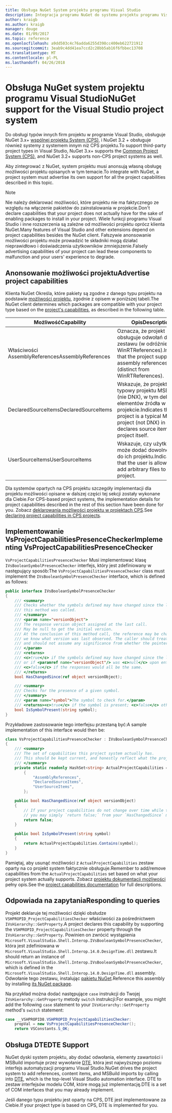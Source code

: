 ```yaml
---
title: Obsługa NuGet System projektu programu Visual Studio
description: Integracja programu NuGet do systemu projektu programu Visual Studio dla typów projektów innych firm.
author: kraigb
ms.author: kraigb
manager: douge
ms.date: 01/09/2017
ms.topic: reference
ms.openlocfilehash: a9dd503c4c76adda6255d398cc400eb622721912
ms.sourcegitcommit: 3eab9c4dd41ea7ccd2c28bb5ab16f6fbbec13708
ms.translationtype: MT
ms.contentlocale: pl-PL
ms.lasthandoff: 04/26/2018
---
```

# <a name="nuget-support-for-the-visual-studio-project-system"></a><span data-ttu-id="fb592-103">Obsługa NuGet system projektu programu Visual Studio</span><span class="sxs-lookup"><span data-stu-id="fb592-103">NuGet support for the Visual Studio project system</span></span>

<span data-ttu-id="fb592-104">Do obsługi typów innych firm projektu w programie Visual Studio, obsługuje NuGet 3.x+ [wspólnej projektu System (CPS)](https://github.com/Microsoft/VSProjectSystem/blob/master/doc/overview/intro.md), i NuGet 3.2 + obsługuje również systemy z systemem innym niż CPS projektu.</span><span class="sxs-lookup"><span data-stu-id="fb592-104">To support third-party project types in Visual Studio, NuGet 3.x+ supports the [Common Project System (CPS)](https://github.com/Microsoft/VSProjectSystem/blob/master/doc/overview/intro.md), and NuGet 3.2+ supports non-CPS project systems as well.</span></span>

<span data-ttu-id="fb592-105">Aby zintegrować z NuGet, system projektu musi anonsują własną obsługę możliwości projektu opisanych w tym temacie.</span><span class="sxs-lookup"><span data-stu-id="fb592-105">To integrate with NuGet, a project system must advertise its own support for all the project capabilities described in this topic.</span></span>

> [!Note]
> <span data-ttu-id="fb592-106">Nie należy deklarować możliwości, które projektu nie ma faktycznego ze względu na włączenie pakietów do zainstalowania w projekcie.</span><span class="sxs-lookup"><span data-stu-id="fb592-106">Don't declare capabilities that your project does not actually have for the sake of enabling packages to install in your project.</span></span> <span data-ttu-id="fb592-107">Wiele funkcji programu Visual Studio i inne rozszerzenia są zależne od możliwości projektu oprócz klienta NuGet.</span><span class="sxs-lookup"><span data-stu-id="fb592-107">Many features of Visual Studio and other extensions depend on project capabilities besides the NuGet client.</span></span> <span data-ttu-id="fb592-108">Fałszywie anonsowanie możliwości projektu może prowadzić te składniki mogą działać nieprawidłowo i doświadczenia użytkowników zmniejszenie.</span><span class="sxs-lookup"><span data-stu-id="fb592-108">Falsely advertising capabilities of your project can lead these components to malfunction and your users' experience to degrade.</span></span>

## <a name="advertise-project-capabilities"></a><span data-ttu-id="fb592-109">Anonsowanie możliwości projektu</span><span class="sxs-lookup"><span data-stu-id="fb592-109">Advertise project capabilities</span></span>

<span data-ttu-id="fb592-110">Klienta NuGet Określa, które pakiety są zgodne z danego typu projektu na podstawie [możliwości projektu](https://github.com/Microsoft/VSProjectSystem/blob/master/doc/overview/about_project_capabilities.md), zgodnie z opisem w poniższej tabeli.</span><span class="sxs-lookup"><span data-stu-id="fb592-110">The NuGet client determines which packages are compatible with your project type based on the [project's capabilities](https://github.com/Microsoft/VSProjectSystem/blob/master/doc/overview/about_project_capabilities.md), as described in the following table.</span></span>

| <span data-ttu-id="fb592-111">Możliwość</span><span class="sxs-lookup"><span data-stu-id="fb592-111">Capability</span></span> | <span data-ttu-id="fb592-112">Opis</span><span class="sxs-lookup"><span data-stu-id="fb592-112">Description</span></span> |
| --- | --- |
| <span data-ttu-id="fb592-113">Właściwości AssemblyReferences</span><span class="sxs-lookup"><span data-stu-id="fb592-113">AssemblyReferences</span></span> | <span data-ttu-id="fb592-114">Oznacza, że projekt obsługuje odwołań do zestawu (w odróżnieniu od WinRTReferences).</span><span class="sxs-lookup"><span data-stu-id="fb592-114">Indicates that the project supports assembly references (distinct from WinRTReferences).</span></span> |
| <span data-ttu-id="fb592-115">DeclaredSourceItems</span><span class="sxs-lookup"><span data-stu-id="fb592-115">DeclaredSourceItems</span></span> | <span data-ttu-id="fb592-116">Wskazuje, że projekt jest typowy projektu MSBuild (nie DNX), w tym deklaruje elementów źródła w samym projekcie.</span><span class="sxs-lookup"><span data-stu-id="fb592-116">Indicates that the project is a typical MSBuild project (not DNX) in that it declares source items in the project itself.</span></span> |
| <span data-ttu-id="fb592-117">UserSourceItems</span><span class="sxs-lookup"><span data-stu-id="fb592-117">UserSourceItems</span></span>|<span data-ttu-id="fb592-118">Wskazuje, czy użytkownik może dodać dowolne pliki do ich projektu.</span><span class="sxs-lookup"><span data-stu-id="fb592-118">Indicates that the user is allowed to add arbitrary files to their project.</span></span> |

<span data-ttu-id="fb592-119">Dla systemów opartych na CPS projektu szczegóły implementacji dla projektu możliwości opisane w dalszej części tej sekcji zostały wykonane dla Ciebie.</span><span class="sxs-lookup"><span data-stu-id="fb592-119">For CPS-based project systems, the implementation details for project capabilities described in the rest of this section have been done for you.</span></span> <span data-ttu-id="fb592-120">Zobacz [deklarowania możliwości projektu w projektach CPS](https://github.com/Microsoft/VSProjectSystem/blob/master/doc/overview/about_project_capabilities.md#how-to-declare-project-capabilities-in-your-project).</span><span class="sxs-lookup"><span data-stu-id="fb592-120">See [declaring project capabilities in CPS projects](https://github.com/Microsoft/VSProjectSystem/blob/master/doc/overview/about_project_capabilities.md#how-to-declare-project-capabilities-in-your-project).</span></span>

## <a name="implementing-vsprojectcapabilitiespresencechecker"></a><span data-ttu-id="fb592-121">Implementowanie VsProjectCapabilitiesPresenceChecker</span><span class="sxs-lookup"><span data-stu-id="fb592-121">Implementing VsProjectCapabilitiesPresenceChecker</span></span>

<span data-ttu-id="fb592-122">`VsProjectCapabilitiesPresenceChecker` Musi implementować klasę `IVsBooleanSymbolPresenceChecker` interfejs, który jest zdefiniowany w następujący sposób:</span><span class="sxs-lookup"><span data-stu-id="fb592-122">The `VsProjectCapabilitiesPresenceChecker` class must implement the `IVsBooleanSymbolPresenceChecker` interface, which is defined as follows:</span></span>

```cs
public interface IVsBooleanSymbolPresenceChecker
{
    /// <summary>
    /// Checks whether the symbols defined may have changed since the last time
    /// this method was called.
    /// </summary>
    /// <param name="versionObject">
    /// The response version object assigned at the last call.
    /// May be null to get the initial version.
    /// At the conclusion of this method call, the reference may be changed so that on a subsequent call
    /// we know what version was last observed. The caller should treat this value as an opaque object,
    /// and should not assume any significance from whether the pointer changed or not.
    /// </param>
    /// <returns>
    /// <c>true</c> if the symbols defined may have changed since the last call to this method
    /// or if <paramref name="versionObject"/> was <c>null</c> upon entering this method.
    /// <c>false</c> if the responses would all be the same.
    /// </returns>
    bool HasChangedSince(ref object versionObject);

    /// <summary>
    /// Checks for the presence of a given symbol.
    /// </summary>
    /// <param name="symbol">The symbol to check for.</param>
    /// <returns><c>true</c> if the symbol is present; <c>false</c> otherwise.</returns>
    bool IsSymbolPresent(string symbol);
}
```

<span data-ttu-id="fb592-123">Przykładowe zastosowanie tego interfejsu przestaną być:</span><span class="sxs-lookup"><span data-stu-id="fb592-123">A sample implementation of this interface would then be:</span></span>

```cs
class VsProjectCapabilitiesPresenceChecker : IVsBooleanSymbolPresenceChecker
{
    /// <summary>
    /// The set of capabilities this project system actually has.
    /// This should be kept current, and honestly reflect what the project can do.
    /// </summary>
    private static readonly HashSet<string> ActualProjectCapabilities = new HashSet<string>(StringComparer.OrdinalIgnoreCase)
        {
            "AssemblyReferences",
            "DeclaredSourceItems",
            "UserSourceItems",
        };

    public bool HasChangedSince(ref object versionObject)
    {
        // If your project capabilities do not change over time while the project is open,
        // you may simply `return false;` from your `HasChangedSince` method.
        return false;
    }

    public bool IsSymbolPresent(string symbol)
    {
        return ActualProjectCapabilities.Contains(symbol);
    }
}
```

<span data-ttu-id="fb592-124">Pamiętaj, aby usunąć możliwości z `ActualProjectCapabilities` zestaw oparty na co projekt system faktycznie obsługuje.</span><span class="sxs-lookup"><span data-stu-id="fb592-124">Remember to add/remove capabilities from the `ActualProjectCapabilities` set based on what your project system actually supports.</span></span> <span data-ttu-id="fb592-125">Zobacz [projektu dokumentacji możliwości](https://github.com/Microsoft/VSProjectSystem/blob/master/doc/overview/project_capabilities.md) pełny opis.</span><span class="sxs-lookup"><span data-stu-id="fb592-125">See the [project capabilities documentation](https://github.com/Microsoft/VSProjectSystem/blob/master/doc/overview/project_capabilities.md) for full descriptions.</span></span>

## <a name="responding-to-queries"></a><span data-ttu-id="fb592-126">Odpowiada na zapytania</span><span class="sxs-lookup"><span data-stu-id="fb592-126">Responding to queries</span></span>

<span data-ttu-id="fb592-127">Projekt deklaruje tej możliwości dzięki obsłudze `VSHPROPID_ProjectCapabilitiesChecker` właściwości za pośrednictwem `IVsHierarchy::GetProperty`.</span><span class="sxs-lookup"><span data-stu-id="fb592-127">A project declares this capability by supporting the  `VSHPROPID_ProjectCapabilitiesChecker` property through the `IVsHierarchy::GetProperty`.</span></span> <span data-ttu-id="fb592-128">Powinien on zwrócić wystąpienia `Microsoft.VisualStudio.Shell.Interop.IVsBooleanSymbolPresenceChecker`, która jest zdefiniowana w `Microsoft.VisualStudio.Shell.Interop.14.0.DesignTime.dll` zestawu.</span><span class="sxs-lookup"><span data-stu-id="fb592-128">It should return an instance of `Microsoft.VisualStudio.Shell.Interop.IVsBooleanSymbolPresenceChecker`, which is defined in the `Microsoft.VisualStudio.Shell.Interop.14.0.DesignTime.dll` assembly.</span></span> <span data-ttu-id="fb592-129">Odwołanie tego zestawu, instalując [pakietu NuGet](https://www.nuget.org/packages/Microsoft.VisualStudio.Shell.Interop.14.0.DesignTime).</span><span class="sxs-lookup"><span data-stu-id="fb592-129">Reference this assembly by installing [its NuGet package](https://www.nuget.org/packages/Microsoft.VisualStudio.Shell.Interop.14.0.DesignTime).</span></span>

<span data-ttu-id="fb592-130">Na przykład można dodać następujące `case` instrukcji do Twojej `IVsHierarchy::GetProperty` metody `switch` instrukcji:</span><span class="sxs-lookup"><span data-stu-id="fb592-130">For example, you might add the following `case` statement to your `IVsHierarchy::GetProperty` method's `switch` statement:</span></span>

```cs
case __VSHPROPID8.VSHPROPID_ProjectCapabilitiesChecker:
    propVal = new VsProjectCapabilitiesPresenceChecker();
    return VSConstants.S_OK;
```

## <a name="dte-support"></a><span data-ttu-id="fb592-131">Obsługa DTE</span><span class="sxs-lookup"><span data-stu-id="fb592-131">DTE Support</span></span>

<span data-ttu-id="fb592-132">NuGet dyski system projektu, aby dodać odwołania, elementy zawartości i MSBuild importuje przez wywołanie [DTE](/dotnet/api/envdte.dte?view=visualstudiosdk-2017), która jest najwyższego poziomu interfejs automatyzacji programu Visual Studio.</span><span class="sxs-lookup"><span data-stu-id="fb592-132">NuGet drives the project system to add references, content items, and MSBuild imports by calling into [DTE](/dotnet/api/envdte.dte?view=visualstudiosdk-2017), which is the top-level Visual Studio automation interface.</span></span> <span data-ttu-id="fb592-133">DTE to zestaw interfejsów modelu COM, które mogą już implementację.</span><span class="sxs-lookup"><span data-stu-id="fb592-133">DTE is a set of COM interfaces that you may already implement.</span></span>

<span data-ttu-id="fb592-134">Jeśli danego typu projektu jest oparty na CPS, DTE jest implementowane za Ciebie.</span><span class="sxs-lookup"><span data-stu-id="fb592-134">If your project type is based on CPS, DTE is implemented for you.</span></span>
